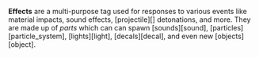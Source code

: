 **Effects** are a multi-purpose tag used for responses to various events like material impacts, sound effects, [projectile][] detonations, and more. They are made up of _parts_ which can can spawn [sounds][sound], [particles][particle_system], [lights][light], [decals][decal], and even new [objects][object].
